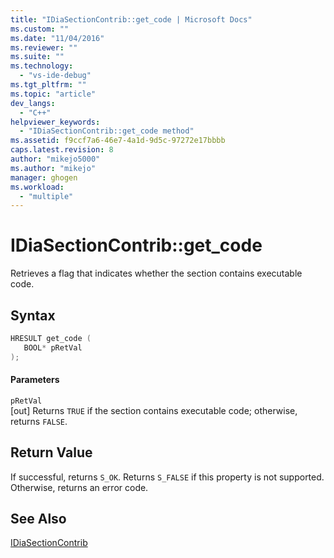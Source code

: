 ```yaml
---
title: "IDiaSectionContrib::get_code | Microsoft Docs"
ms.custom: ""
ms.date: "11/04/2016"
ms.reviewer: ""
ms.suite: ""
ms.technology: 
  - "vs-ide-debug"
ms.tgt_pltfrm: ""
ms.topic: "article"
dev_langs: 
  - "C++"
helpviewer_keywords: 
  - "IDiaSectionContrib::get_code method"
ms.assetid: f9ccf7a6-46e7-4a1d-9d5c-97272e17bbbb
caps.latest.revision: 8
author: "mikejo5000"
ms.author: "mikejo"
manager: ghogen
ms.workload: 
  - "multiple"
---
```

# IDiaSectionContrib::get_code
Retrieves a flag that indicates whether the section contains executable code.  
  
## Syntax  
  
```C++  
HRESULT get_code (   
   BOOL* pRetVal  
);  
```  
  
#### Parameters  
 `pRetVal`  
 [out] Returns `TRUE` if the section contains executable code; otherwise, returns `FALSE`.  
  
## Return Value  
 If successful, returns `S_OK`. Returns `S_FALSE` if this property is not supported. Otherwise, returns an error code.  
  
## See Also  
 [IDiaSectionContrib](../../debugger/debug-interface-access/idiasectioncontrib.md)
